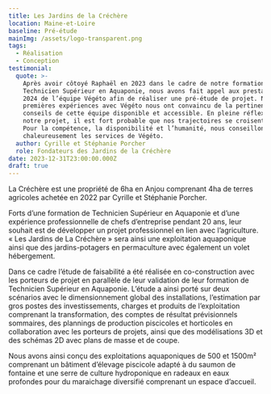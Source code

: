 ```yaml
---
title: Les Jardins de la Créchère
location: Maine-et-Loire
baseline: Pré-étude
mainImg: /assets/logo-transparent.png
tags:
  - Réalisation
  - Conception
testimonial:
  quote: >-
    Après avoir côtoyé Raphaël en 2023 dans le cadre de notre formation de
    Technicien Supérieur en Aquaponie, nous avons fait appel aux prestations en
    2024 de l’équipe Végéto afin de réaliser une pré-étude de projet. Nos deux
    premières expériences avec Végéto nous ont convaincu de la pertinence des
    conseils de cette équipe disponible et accessible. En pleine réflexion sur
    notre projet, il est fort probable que nos trajectoires se croisent encore.
    Pour la compétence, la disponibilité et l’humanité, nous conseillons
    chaleureusement les services de Végéto.
  author: Cyrille et Stéphanie Porcher
  role: Fondateurs des Jardins de la Créchère
date: 2023-12-31T23:00:00.000Z
draft: true
---
```


La Créchère est une propriété de 6ha en Anjou comprenant 4ha de terres agricoles achetée en 2022 par Cyrille et Stéphanie Porcher.

Forts d’une formation de Technicien Supérieur en Aquaponie et d’une expérience professionnelle de chefs d’entreprise pendant 20 ans, leur souhait est de développer un projet professionnel en lien avec l’agriculture. « Les Jardins de La Créchère » sera ainsi une exploitation aquaponique ainsi que des jardins-potagers en permaculture avec également un volet hébergement.

Dans ce cadre l’étude de faisabilité a été réalisée en co-construction avec les porteurs de projet en parallèle de leur validation de leur formation de Technicien Supérieur en Aquaponie. L’étude a ainsi porté sur deux scénarios avec le dimensionnement global des installations, l’estimation par gros postes des investissements, charges et produits de l’exploitation comprenant la transformation, des comptes de résultat prévisionnels sommaires, des plannings de production piscicoles et horticoles en collaboration avec les porteurs de projets, ainsi que des modélisations 3D et des schémas 2D avec plans de masse et de coupe.


Nous avons ainsi conçu des exploitations aquaponiques de 500 et 1500m² comprenant un
bâtiment d’élevage piscicole adapté à du saumon de fontaine et une serre de
culture hydroponique en radeaux en eaux profondes pour du maraichage diversifié
comprenant un espace d’accueil.
